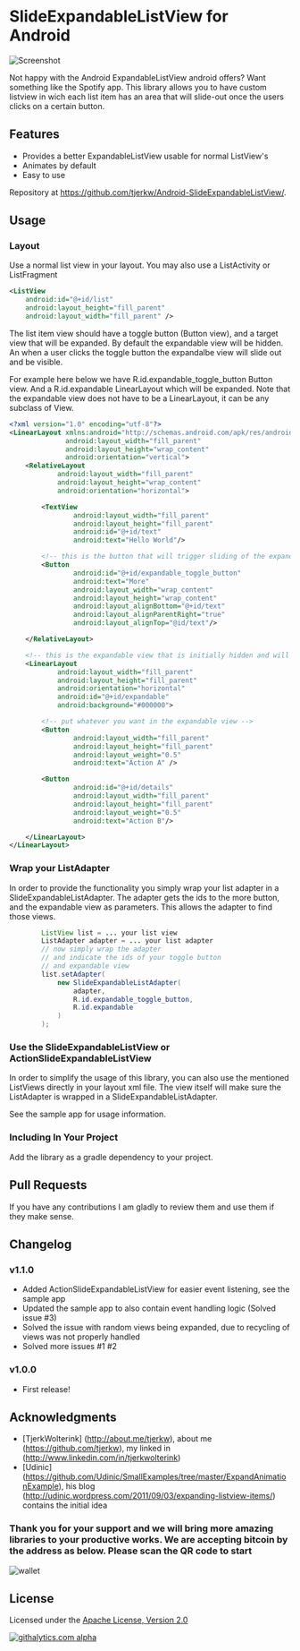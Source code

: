 # SlideExpandableListView for Android

![Screenshot](https://github.com/tjerkw/Android-SlideExpandableListView/raw/master/raw/example-screens.png)

Not happy with the Android ExpandableListView android offers? Want something like the Spotify app. This library allows you to have custom listview in wich each list item has an area that will slide-out once the users clicks on a certain button.

## Features

 * Provides a better ExpandableListView usable for normal ListView's
 * Animates by default
 * Easy to use

Repository at <https://github.com/tjerkw/Android-SlideExpandableListView/>.

## Usage

### Layout

Use a normal list view in your layout.
You may also use a ListActivity or ListFragment

``` xml
<ListView
    android:id="@+id/list"
    android:layout_height="fill_parent"
    android:layout_width="fill_parent" />
```

The list item view should have a toggle button (Button view), and a target view that will be expanded.
By default the expandable view will be hidden. An when a user clicks the toggle button the
expandalbe view will slide out and be visible.

For example here below we have R.id.expandable_toggle_button Button view.
And a R.id.expandable LinearLayout which will be expanded.
Note that the expandable view does not have to be a LinearLayout,
it can be any subclass of View.

``` xml
<?xml version="1.0" encoding="utf-8"?>
<LinearLayout xmlns:android="http://schemas.android.com/apk/res/android"
              android:layout_width="fill_parent"
              android:layout_height="wrap_content"
              android:orientation="vertical">
	<RelativeLayout
			android:layout_width="fill_parent"
			android:layout_height="wrap_content"
			android:orientation="horizontal">

		<TextView
				android:layout_width="fill_parent"
				android:layout_height="fill_parent"
				android:id="@+id/text"
				android:text="Hello World"/>

		<!-- this is the button that will trigger sliding of the expandable view -->
		<Button
				android:id="@+id/expandable_toggle_button"
				android:text="More"
				android:layout_width="wrap_content"
				android:layout_height="wrap_content"
				android:layout_alignBottom="@+id/text"
				android:layout_alignParentRight="true"
				android:layout_alignTop="@id/text"/>

	</RelativeLayout>

	<!-- this is the expandable view that is initially hidden and will slide out when the more button is pressed -->
	<LinearLayout
			android:layout_width="fill_parent"
			android:layout_height="fill_parent"
			android:orientation="horizontal"
			android:id="@+id/expandable"
			android:background="#000000">

		<!-- put whatever you want in the expandable view -->
		<Button
				android:layout_width="fill_parent"
				android:layout_height="fill_parent"
				android:layout_weight="0.5"
				android:text="Action A" />

		<Button
				android:id="@+id/details"
				android:layout_width="fill_parent"
				android:layout_height="fill_parent"
				android:layout_weight="0.5"
				android:text="Action B"/>

	</LinearLayout>
</LinearLayout>
```

### Wrap your ListAdapter

In order to provide the functionality you simply wrap your list adapter in a SlideExpandableListAdapter.
The adapter gets the ids to the more button, and the expandable view as parameters. This allows the adapter
to find those views.

``` java
		ListView list = ... your list view
		ListAdapter adapter = ... your list adapter
		// now simply wrap the adapter
		// and indicate the ids of your toggle button
		// and expandable view
		list.setAdapter(
			new SlideExpandableListAdapter(
				adapter,
				R.id.expandable_toggle_button,
				R.id.expandable
			)
		);
```

### Use the SlideExpandableListView or ActionSlideExpandableListView

In order to simplify the usage of this library, you can also use the mentioned ListViews directly in your
layout xml file. The view itself will make sure the ListAdapter is wrapped in a SlideExpandableListAdapter.

See the sample app for usage information.

### Including In Your Project

Add the library as a gradle dependency to your project.

## Pull Requests

If you have any contributions I am gladly to review them and use them if they make sense.

## Changelog

### v1.1.0

* Added ActionSlideExpandableListView for easier event listening, see the sample app
* Updated the sample app to also contain event handling logic (Solved issue #3)
* Solved the issue with random views being expanded, due to recycling of views was not properly handled
* Solved more issues #1 #2

### v1.0.0

* First release!

## Acknowledgments

* [TjerkWolterink] (http://about.me/tjerkw), about me (https://github.com/tjerkw), my linked in (http://www.linkedin.com/in/tjerkwolterink)
* [Udinic] (https://github.com/Udinic/SmallExamples/tree/master/ExpandAnimationExample), his blog (http://udinic.wordpress.com/2011/09/03/expanding-listview-items/) contains the initial idea

### Thank you for your support and we will bring more amazing libraries to your productive works. We are accepting bitcoin by the address as below. Please scan the QR code to start
![wallet](http://s32.postimg.org/sdd1oio1t/qrwallet.jpg)

## License

Licensed under the [Apache License, Version 2.0](http://www.apache.org/licenses/LICENSE-2.0.html)

[![githalytics.com alpha](https://cruel-carlota.pagodabox.com/789c42a6ae45661a79e6e2695942ef65 "githalytics.com")](http://githalytics.com/tjerkw/Android-SlideExpandableListView)
